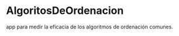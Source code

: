 AlgoritosDeOrdenacion
=====================

app para medir la eficacia de los algoritmos de ordenación comunes.
